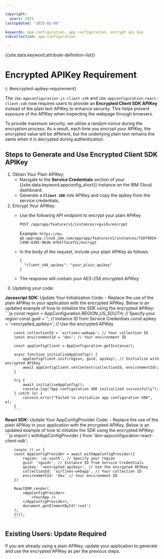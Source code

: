 ```yaml
---

copyright:
  years: 2025
lastupdated: "2025-02-06"

keywords: app-configuration, app configuration, encrypt api key
subcollection: app-configuration

---
```

{{site.data.keyword.attribute-definition-list}}

# Encrypted APIKey Requirement
{: #encrypted-apikey-requirement}

The `ibm-appconfiguration-js-client-sdk` and `ibm-appconfiguration-react-client-sdk` now requires users to provide an **Encrypted Client SDK APIKey** instead of the plain text APIKey to enhance security. This helps prevent exposure of the APIKey when inspecting the webpage through browsers.

To provide maximum security, we utilize a random nonce during the encryption process. As a result, each time you encrypt your APIKey, the encrypted value will be different, but the underlying plain text remains the same when it is decrypted during authentication.

## Steps to Generate and Use Encrypted Client SDK APIKey

1. Obtain Your Plain APIKey:
    - Navigate to the **Service Credentials** section of your {{site.data.keyword.appconfig_short}} instance on the IBM Cloud dashboard.
    - Generate a **`Client SDK`** role APIKey and copy the apikey from the service credentials.
2. Encrypt Your APIKey:
    - Use the following API endpoint to encrypt your plain APIKey
        ```code
        POST /apprapp/feature/v1/instances/<guid>/encrypt
        ```

        Example: `https://eu-gb.apprapp.cloud.ibm.com/apprapp/feature/v1/instances/720f9034-c990-4305-96d6-4f65ffacef2c/encrypt`
    - In the body of the request, include your plain APIKey as follows:
        ```code
        {
          "client_sdk_apikey": "your_plain_apikey"
        }
        ```

    - The response will contain your AES-256 encrypted APIKey.
3. Updating your code:

  **Javascript SDK:**
     Update Your Initialization Code:
    - Replace the use of the plain APIKey in your application with the encrypted APIKey. Below is an updated example of how to initialize the SDK using the encrypted APIKey:
        ```js
        const region = AppConfiguration.REGION_US_SOUTH; // Specify your region
        const guid = '<guid>'; // Instance ID from Service Credentials
        const apikey = '<encrypted_apikey>'; // Use the encrypted APIKey

        const collectionId = 'airlines-webapp'; // Your collection ID
        const environmentId = 'dev'; // Your environment ID

        const appConfigClient = AppConfiguration.getInstance();

        async function initialiseAppConfig() {
            appConfigClient.init(region, guid, apikey); // Initialize with encrypted APIKey
            await appConfigClient.setContext(collectionId, environmentId);
        }

        try {
            await initialiseAppConfig();
            console.log("App configuration SDK initialized successfully");
        } catch (e) {
            console.error("Failed to initialize app configuration SDK", e);
        }
        ```

   **React SDK:**
     Update Your AppConfigProvider Code:
    - Replace the use of the plain APIKey in your application with the encrypted APIKey. Below is an updated example of how to initialize the SDK using the encrypted APIKey:
        ```js
        import { withAppConfigProvider } from 'ibm-appconfiguration-react-client-sdk';

        (async () => {
        const AppConfigProvider = await withAppConfigProvider({
            region: 'us-south', // Specify your region
            guid: '<guid>', // Instance ID from Service Credentials
            apikey: '<encrypted_apikey>', // Use the encrypted APIKey
            collectionId: 'airlines-webapp', // Your collection ID
            environmentId: 'dev' // Your environment ID
        })

        ReactDOM.render(
            <AppConfigProvider>
                <YourApp />
            </AppConfigProvider>,
            document.getElementById('root')
        );
        })();
        ```

## Existing Users: Update Required

If you are already using a plain APIKey, update your application to generate and use the encrypted APIKey as per the previous steps.
